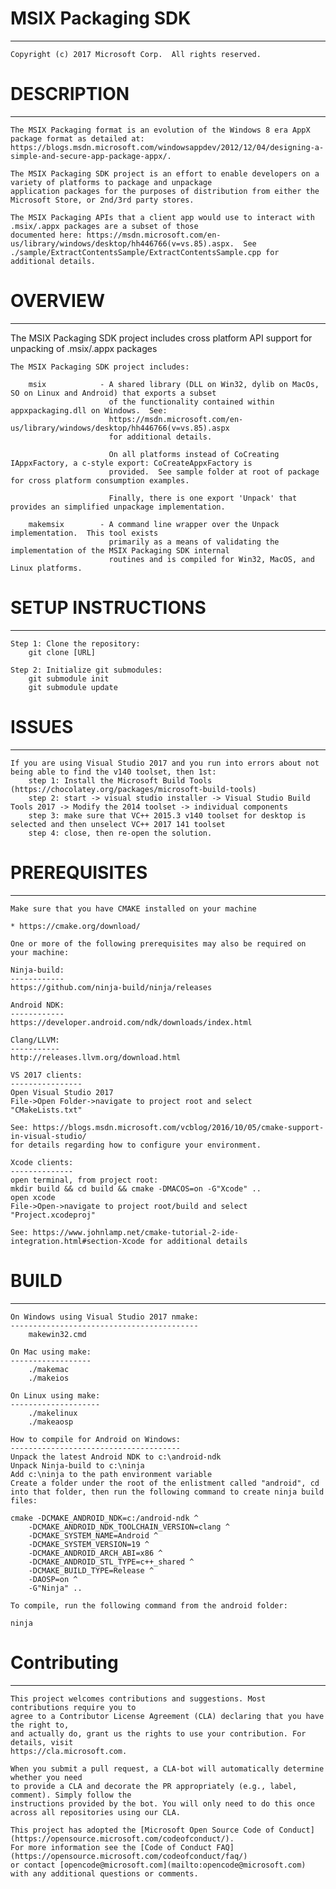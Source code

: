 # MSIX Packaging SDK 
--------------------
    Copyright (c) 2017 Microsoft Corp.  All rights reserved.

# DESCRIPTION
-------------
    The MSIX Packaging format is an evolution of the Windows 8 era AppX package format as detailed at: 
    https://blogs.msdn.microsoft.com/windowsappdev/2012/12/04/designing-a-simple-and-secure-app-package-appx/.  

    The MSIX Packaging SDK project is an effort to enable developers on a variety of platforms to package and unpackage 
    application packages for the purposes of distribution from either the Microsoft Store, or 2nd/3rd party stores.  
    
    The MSIX Packaging APIs that a client app would use to interact with .msix/.appx packages are a subset of those
    documented here: https://msdn.microsoft.com/en-us/library/windows/desktop/hh446766(v=vs.85).aspx.  See 
    ./sample/ExtractContentsSample/ExtractContentsSample.cpp for additional details.


# OVERVIEW
----------
The MSIX Packaging SDK project includes cross platform API support for unpacking of .msix/.appx packages

    The MSIX Packaging SDK project includes:

        msix            - A shared library (DLL on Win32, dylib on MacOs, SO on Linux and Android) that exports a subset
                          of the functionality contained within appxpackaging.dll on Windows.  See:
                          https://msdn.microsoft.com/en-us/library/windows/desktop/hh446766(v=vs.85).aspx
                          for additional details.

                          On all platforms instead of CoCreating IAppxFactory, a c-style export: CoCreateAppxFactory is 
                          provided.  See sample folder at root of package for cross platform consumption examples.

                          Finally, there is one export 'Unpack' that provides an simplified unpackage implementation.
                          
        makemsix        - A command line wrapper over the Unpack implementation.  This tool exists
                          primarily as a means of validating the implementation of the MSIX Packaging SDK internal
                          routines and is compiled for Win32, MacOS, and Linux platforms.

# SETUP INSTRUCTIONS
--------------------
    Step 1: Clone the repository:
        git clone [URL]
        
    Step 2: Initialize git submodules:
        git submodule init
        git submodule update

# ISSUES
--------
    If you are using Visual Studio 2017 and you run into errors about not being able to find the v140 toolset, then 1st:
        step 1: Install the Microsoft Build Tools (https://chocolatey.org/packages/microsoft-build-tools)
        step 2: start -> visual studio installer -> Visual Studio Build Tools 2017 -> Modify the 2014 toolset -> individual components 
        step 3: make sure that VC++ 2015.3 v140 toolset for desktop is selected and then unselect VC++ 2017 141 toolset
        step 4: close, then re-open the solution.

# PREREQUISITES
---------------
    Make sure that you have CMAKE installed on your machine 

    * https://cmake.org/download/

    One or more of the following prerequisites may also be required on your machine:

    Ninja-build:
    ------------
    https://github.com/ninja-build/ninja/releases

    Android NDK:
    ------------
    https://developer.android.com/ndk/downloads/index.html

    Clang/LLVM:
    -----------
    http://releases.llvm.org/download.html
    
    VS 2017 clients: 
    ----------------
    Open Visual Studio 2017
    File->Open Folder->navigate to project root and select "CMakeLists.txt"

    See: https://blogs.msdn.microsoft.com/vcblog/2016/10/05/cmake-support-in-visual-studio/
    for details regarding how to configure your environment.

    Xcode clients: 
    --------------
    open terminal, from project root:
    mkdir build && cd build && cmake -DMACOS=on -G"Xcode" ..
    open xcode
    File->Open->navigate to project root/build and select "Project.xcodeproj"

    See: https://www.johnlamp.net/cmake-tutorial-2-ide-integration.html#section-Xcode for additional details

# BUILD
-------
    On Windows using Visual Studio 2017 nmake:
    ------------------------------------------
        makewin32.cmd

    On Mac using make: 
    ------------------
        ./makemac
        ./makeios
    
    On Linux using make:
    --------------------
        ./makelinux
        ./makeaosp
    
    How to compile for Android on Windows:
    --------------------------------------
    Unpack the latest Android NDK to c:\android-ndk
    Unpack Ninja-build to c:\ninja
    Add c:\ninja to the path environment variable
    Create a folder under the root of the enlistment called "android", cd into that folder, then run the following command to create ninja build files:

    cmake -DCMAKE_ANDROID_NDK=c:/android-ndk ^
        -DCMAKE_ANDROID_NDK_TOOLCHAIN_VERSION=clang ^
        -DCMAKE_SYSTEM_NAME=Android ^
        -DCMAKE_SYSTEM_VERSION=19 ^
        -DCMAKE_ANDROID_ARCH_ABI=x86 ^
        -DCMAKE_ANDROID_STL_TYPE=c++_shared ^
        -DCMAKE_BUILD_TYPE=Release ^
        -DAOSP=on ^
        -G"Ninja" ..

    To compile, run the following command from the android folder:

    ninja    

# Contributing
--------------
    This project welcomes contributions and suggestions. Most contributions require you to
    agree to a Contributor License Agreement (CLA) declaring that you have the right to,
    and actually do, grant us the rights to use your contribution. For details, visit
    https://cla.microsoft.com.

    When you submit a pull request, a CLA-bot will automatically determine whether you need
    to provide a CLA and decorate the PR appropriately (e.g., label, comment). Simply follow the
    instructions provided by the bot. You will only need to do this once across all repositories using our CLA.

    This project has adopted the [Microsoft Open Source Code of Conduct](https://opensource.microsoft.com/codeofconduct/).
    For more information see the [Code of Conduct FAQ](https://opensource.microsoft.com/codeofconduct/faq/)
    or contact [opencode@microsoft.com](mailto:opencode@microsoft.com) with any additional questions or comments.